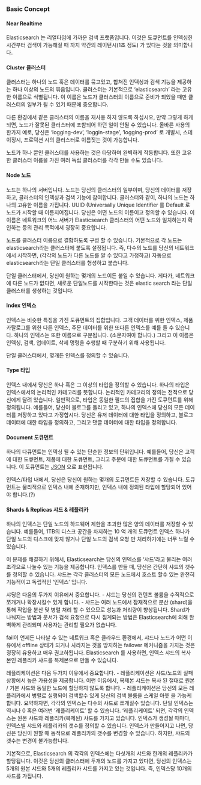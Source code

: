 ### Basic Concept

#### Near Realtime
 Elasticsearch 는 리얼타임에 가까운 검색 프랫폼입니다. 이것은 도큐먼트를 인덱싱한 시간부터 검색이 가능해질 때 까지 약간의 레이턴시(1초 정도) 가 있다는 것을 의미합니다.

#### Cluster 클러스터
 클러스터는 하나의 노드 혹은 데이터를 묶고있고, 합쳐진 인덱싱과 검색 기능을 제공하는 하나 이상의 노드의 묶음입니다. 클러스터는 기본적으로 ‘elasticsearch’ 라는 고유한 이름으로 식별됩니다. 이 이름은 노드가 클러스터의 이름으로 준비가  되었을 때만 클러스터의 일부가 될 수 있기 때문에 중요합니다.

  다른 환경에서 같은 클러스터의 이름을 재사용 하지 않도록 하십시오, 만약 그렇게 하게되면, 노드가 잘못된 클러스터에 포함되어 하던 일이 안될 수 있습니다. 올바른 사용의 한가지 예로, 당신은 ‘logging-dev’, ‘loggin-stage’, ’logging-prod’ 로 개발시, 스테이징시, 프로덕션 시의 클러스터로 이름짓는 것이 가능합니다.

 노드가 하나 뿐인 클러스터를 사용하는 것은 타당하며 완벽하게 작동합니다. 또한 고유한 클러스터 이름을 가진 여러 독립 클러스터를 각각 만들 수도 있습니다.

#### Node 노드
 노드는 하나의 서버입니다. 노드는 당신의 클러스터의 일부이며, 당신의 데이터를 저장하고, 클러스터의 인덱싱과 검색 기능에 참여합니다. 클러스터와 같이, 하나의 노드는 하나의 고유한 이름을 가집니다. UUID (Universally Unique Identifier 를 Default 로 노드가 시작할 때 이름지어집니다. 당신은 어떤 노드의 이름이고 정의할 수 있습니다. 이 이름은 네트워크의 어느 서버가 Elasticsearch 클러스터의 어떤 노드와 일치하는지 확인하는 등의 관리 목적에서 굉장히 중요합니다.

 노드를 클러스터 이름으로 결합하도록 구성 할 수 있습니다. 기본적으로 각 노드는 elasticsearch라는 클러스터에 붙도록 설정됩니다. 즉, 다수의 노드를 당신의 네트워크에서 시작하면, (각각의 노드가 다른 노드를 알 수 있다고 가정하고) 자동으로 elasticsearch라는 단일 클러스터를 형성하고 붙습니다.

 단일 클러스터에서, 당신이 원하는 몇개의 노드이든 붙일 수 있습니다. 게다가, 네트워크에 다른 노드가 없다면, 새로운 단일노드를 시작한다는 것은 elastic search 라는 단일 클러스터를 생성하는 것입니다.

#### Index 인덱스
 인덱스는 비슷한 특징을 가진 도큐먼트의 집합입니다. 고객 데이터를 위한 인덱스, 제품 카탈로그를 위한 다른 인덱스, 주문 데이터를 위한 또다른 인덱스를 예를 들 수 있습니다. 하나의 인덱스는 또한 이름으로 구분됩니다. (소문자여아 합니다.) 그리고 이 이름은 인덱싱, 검색, 업데이트, 삭제 명령을 수행할 때 구분하기 위해 사용됩니다.

 단일 클러스터에서, 몇개든 인덱스를 정의할 수 있습니다.

#### Type 타입
 인덱스 내에서 당신은 하나 혹은 그 이상의 타입을 정의할 수 있습니다. 하나의 타입은 인덱스에서의 논리적인 카테고리를 뜻합니다. 논리적인 카테고리의 정의는 전적으로 당신에게 달려 있습니다. 일반적으로, 타입은 동일한 필드의 집합을 가진 도큐먼트를 위해 정의됩니다. 예를들어, 당신이 블로그를 돌리고 있고, 하나의 인덱스에 당신의 모든 데이터를 저장하고 있다고 가정합시다. 당신은 유저 데이터에 대한 타입을 정의하고, 블로그 데이터에 대한 타입을 정의하고, 그리고 댓글 데이터에 대한 타입을 정의합니다.

#### Document 도큐먼트
 하나의 다큐먼트는 인덱싱 될 수 있는 단순한 정보의 단위입니다. 예를들어, 당신은 고객에 대한 도큐먼트, 제품에 대한 도큐먼트, 그리고 주문에 대한 도큐먼트를 가질 수 있습니다. 이 도큐먼트는  [JSON](http://json.org/) 으로 표현됩니다.

 인덱스/타입 내에서, 당신은 당신이 원하는 몇개의 도큐먼트든 저장할 수 있습니다. 도큐먼트는 물리적으로 인덱스 내에 존재하지만, 인덱스 내에 정의된 타입에 할당되어 있어야 합니다.(?)

#### Shards & Replicas 샤드 & 레플리카
 하나의 인덱스는 단일 노드의 하드웨어 제한을 초과한 많은 양의 데이터를 저장할 수 있습니다. 예를들어,  1TB의 디스크 공간을 차지하는 10 억 개의 도큐먼트 인덱스 하나가 단일 노드의 디스크에 맞지 않거나 단일 노드의 검색 요청 만 처리하기에는 너무 느릴 수 있습니다.

 이 문제를 해결하기 위해서, Elasticsearch는 당신의 인덱스를 ‘샤드’라고 불리는 여러 조각으로 나눌수 있는 기능을 제공합니다. 인덱스를 만들 때, 당신은 간단히 샤드의 갯수를 정의할 수 있습니다. 샤드는 각각 클러스터의 모든 노드에서 호스트 할수 있는 완전히 기능적이고 독립적인 ‘인덱스’ 입니다.

 샤딩은 다음의 두가지 이유에서 중요합니다.
	- 샤드는 당신의 컨텐츠 볼륨을 수직적으로 쪼개거나 확장시킬수 있게 합니다.
	- 샤드는 여러 노드에서 잠재적으로 분산 (shard)을 통해 작업을 분산 및 병렬 처리 할 수 있으므로 성능과 처리량이 향상됩니다.
Shard가 나눠지는 방법과 문서가 검색 요청으로 다시 집계되는 방법은 Elasticsearch에 의해 완벽하게 관리되며 사용자는 관리할 필요가 없습니다.

 fail이 언제든 나타날 수 있는 네트워크 혹은 클라우드 환경에서, 샤드나 노드가 어떤 이유에서 offline 상태가 되거나 사라지는 것을 방지하는 failover 메커니즘을 가지는 것은 굉장히 유용하고 매우 권고하됩니다. Elasticsearch 를 사용하면, 인덱스 샤드의 복사본인 레플리카 샤드를 복제본으로 만들 수 있습니다.

 레플리케이션은 다음 두가지 이유에서 중요합니다.
	- 레플리케이션은 샤드/노드의 실패 상황에서 높은 가용성을 제공합니다. 이런 이유에서, 복제본 샤드는 복사 된 절대로 원본 / 기본 샤드와 동일한 노드에 할당하지 않도록 합니다.
	- 레플리케이션은 당신의 모든 레플리카에서 병렬로 실행되어 검색할수 있게 당신의 검색 볼륨을 스케일 아웃 을 가능케 합니다.
요약하자면, 각각의 인덱스는 다수의 샤드로 쪼개질수 있습니다. 단일 인덱스는 역시나 0 혹은 여러번  ’레플리케이트’ 할 수 있습니다. ‘레플리케이트’ 되면, 각각의 인덱스는 원본 샤드와 레플리카(복제된) 샤드를 가지고 있습니다. 인덱스가 생성될 때마다, 인덱스별  샤드와 레플리카의 갯수를 정의할 수 있습니다. 인덱스가 만들어지고 나면, 당신은 당신이 원할 때 동적으로 레플리카의 갯수를 변경할 수 있습니다. 하지만, 샤드의 갯수는 변경이 불가능합니다.

 기본적으로, Elasticsearch 의 각각의 인덱스에는 다섯개의 샤드와 한개의 레플리카가 할당됩니다. 이것은 당신의 클러스터에 두개의 노드를 가지고 있다면, 당신의 인덱스는 5개의 원본 샤드와 5개의 레플리카 샤드를 가지고 있는 것입니다. 즉, 인덱스당 10개의 샤드를 가집니다.  
